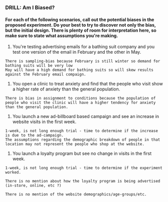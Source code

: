 
### DRILL: Am I Biased?

#### For each of the following scenarios, call out the potential biases in the proposed experiment. Do your best to try to discover not only the bias, but the initial design. There is plenty of room for interpretation here, so make sure to state what assumptions you're making.

1. You're testing advertising emails for a bathing suit company and you test one version of the email in February and the other in May.
```
There is sampling-bias because February is still winter so demand for bathing suits will be very low
May will have a high demand for bathing suits so will skew results against the February email compaign.
```

1. You open a clinic to treat anxiety and find that the people who visit show a higher rate of anxiety than the general population.
```
There is bias in assignment to conditions because the population of people who visit the clinic will have a higher tendency for anxiety than the general population.
```

1. You launch a new ad-billboard based campaign and see an increase in website visits in the first week.
```
1-week, is not long enough trial - time to determine if the increase is due to the ad-campaign.
The assumptions regarding the demographic breakdown of people in that location may not represent the people who shop at the website.
```

1. You launch a loyalty program but see no change in visits in the first week.
```
1-week, is not long enough trial - time to determine if the experiment worked.

There is no mention about how the loyalty program is being advertised (in-store, online, etc ?)

There is no mention of the website demographics/age-groups/etc.
```
